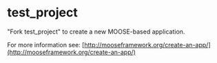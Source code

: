 test_project
=====

"Fork test_project" to create a new MOOSE-based application.

For more information see: [http://mooseframework.org/create-an-app/](http://mooseframework.org/create-an-app/)
